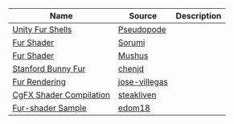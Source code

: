 | Name | Source | Description  |
| --- | --- | --- |
|[Unity Fur Shells](https://github.com/Pseudopode/UnityFurShells)|[Pseudopode](https://github.com/Pseudopode/)
|[Fur Shader](https://github.com/Sorumi/UnityFurShader)|[Sorumi](https://github.com/Sorumi)
|[Fur Shader](https://github.com/Mushus/unity-fursharder)|[Mushus](https://github.com/Mushus)
|[Stanford Bunny Fur](https://github.com/chenjd/Stanford-Bunny-Fur-With-Unity)|[chenjd](https://github.com/chenjd)
|[Fur Rendering](https://github.com/jose-villegas/FurRendering)|[jose-villegas](https://github.com/jose-villegas/)
|[CgFX Shader Compilation](https://github.com/steaklive/CgFX-Shader-Compilation/tree/master/Assets/Scenes/Shell%20Rendering%20Shader)|[steakliven](https://github.com/steaklive)
|[Fur-shader Sample](https://github.com/edom18/Fur-shader-sample)|[edom18](https://github.com/edom18/)


